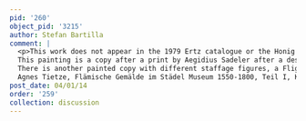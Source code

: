 ```yaml
---
pid: '260'
object_pid: '3215'
author: Stefan Bartilla
comment: |
  <p>This work does not appear in the 1979 Ertz catalogue or the Honig Database.<br />
  This painting is a copy after a print by Aegidius Sadeler after a design by Roelandt Savery (plate: 162 x 223 mm; Hollstein XXI, no. 224; Illustr. Bartsch, vol. 72/01, Aegidius Sadeler, no. 232).<br />
  There is another painted copy with different staffage figures, a Flight to Egypt, in the Städel Museum, Frankfurt (inv. no. 1218). Agnes Tietze listed the painting as „Follower of Jan Brueghel the Younger“, but did not recognized the dependence on the print.<br />
  Agnes Tietze, Flämische Gemälde im Städel Museum 1550-1800, Teil I, Künstler von A-R. Unter Mitarbeit von Christiane Haeseler bei den gemäldetechnischen Untersuchungen. Petersberg 2009, pp. 141-144.</p>
post_date: 04/01/14
order: '259'
collection: discussion
---
```

